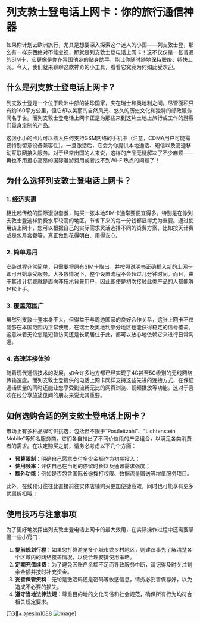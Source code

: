 # 列支敦士登电话上网卡：你的旅行通信神器

如果你计划去欧洲旅行，尤其是想要深入探索这个迷人的小国——列支敦士登，那么有一样东西绝对不能忽视，那就是列支敦士登电话上网卡！这不仅仅是一张普通的SIM卡，它更像是你在异国他乡的贴身助手，能让你随时随地保持联络、畅快上网。今天，我们就来聊聊这款神奇的小工具，看看它究竟为何如此受欢迎。

## 什么是列支敦士登电话上网卡？

列支敦士登是一个位于欧洲中部的袖珍国家，夹在瑞士和奥地利之间。尽管面积只有约160平方公里，但它却以美丽的自然风光、悠久的历史文化和独特的邮政服务闻名于世。而列支敦士登电话上网卡正是为那些来到这片土地上旅行或工作的游客们量身定制的产品。

这张小小的卡片可以插入任何支持GSM网络的手机中（注意，CDMA用户可能需要特别留意设备兼容性）。一旦激活后，它会为你提供本地通话、短信以及高速移动互联网接入服务。对于经常出国的人来说，这样的产品无疑解决了不少麻烦——再也不用担心高昂的国际漫游费用或者找不到Wi-Fi热点的问题了！

## 为什么选择列支敦士登电话上网卡？

### 1. 经济实惠
相比起传统的国际漫游套餐，购买一张本地SIM卡通常要便宜得多。特别是在像列支敦士登这样消费水平较高的地区，节省下来的每一分钱都显得尤为重要。通过使用该上网卡，您可以根据自己的实际需求灵活选择不同的资费方案，比如按天计费或是包月套餐等，真正做到花得明白、用得安心。

### 2. 简单易用
安装过程非常简单，只需要将原有SIM卡取出，并按照说明书正确插入新的上网卡即可开始享受服务。大多数情况下，整个设置流程不会超过几分钟时间。而且，由于其设计初衷就是面向非技术背景用户，因此即使是初次接触此类产品的人都能够轻松上手。

### 3. 覆盖范围广
虽然列支敦士登本身不大，但得益于与周边国家的良好合作关系，这张上网卡不仅能够在本国范围内正常使用，在瑞士及奥地利部分地区也能获得稳定的信号覆盖。这意味着无论您是短暂访问还是长期居住于此，都可以放心地依赖它来进行日常沟通。

### 4. 高速连接体验
随着现代通信技术的发展，如今许多地方都已经实现了4G甚至5G级别的无线网络传输速度。而列支敦士登提供的电话上网卡同样支持这些先进的连接方式，在保证通话质量的同时还能让您享受到流畅无比的网页浏览、视频播放等功能。这对于喜欢在线分享旅途见闻的朋友来说尤其重要。

## 如何选购合适的列支敦士登电话上网卡？

市场上有多种品牌可供挑选，包括但不限于“Postleitzahl”、“Lichtenstein Mobile”等知名服务商。它们各自推出了不同价位段的产品组合，以满足各类消费者的需求。在决定购买之前，请务必考虑以下几个方面：

- **预算限制**：明确自己愿意支付多少金额作为初期投入；
- **使用频率**：评估自己在当地的停留时长以及通讯需求强度；
- **额外功能**：例如是否包含国际长途拨打权限、数据流量赠送等增值服务项目。

此外，在线预订往往比直接前往实体店铺购买更加便捷高效，同时也可能享有更多优惠折扣哦！

## 使用技巧与注意事项

为了更好地发挥出列支敦士登电话上网卡的最大效用，在实际操作过程中还需要掌握一些小窍门：

1. **提前规划行程**：如果您打算游览多个城市或乡村地区，则建议事先了解清楚各个区域内的网络覆盖情况，以便合理安排使用策略。
2. **定期充值续费**：为了避免因账户余额不足而导致服务中断，请记得及时关注剩余金额并按时补充资金。
3. **妥善保管资料**：无论是激活码还是密码等敏感信息，请务必妥善保存好，以免造成不必要的损失。
4. **遵守当地法律法规**：尊重目的地的文化习俗和社会规范，确保所有行为均符合相关规定要求。

[[TG💪+ @esim1088](https://t.me/s/esim1088) ![Image](https://i.postimg.cc/4NQfJmqS/Snipaste-2025-05-13-00-14-12.png)]